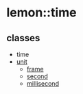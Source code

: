 lemon::time
====

classes
----
* time
 * [unit](unit.md)
   * [frame](frame.md)
   * [second](second.md)
   * [millisecond](millisecond.md)
